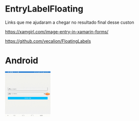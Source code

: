 # EntryLabelFloating

Links que me ajudaram a chegar no resultado final desse custon

https://xamgirl.com/image-entry-in-xamarin-forms/

https://github.com/vecalion/FloatingLabels


# Android
<img src="https://github.com/EmersonMeloMachado/EntryLabelFloating/blob/master/EntryLabelFloating/EntryLabelFloating/Android.gif?w=250" height="150" width="150">



